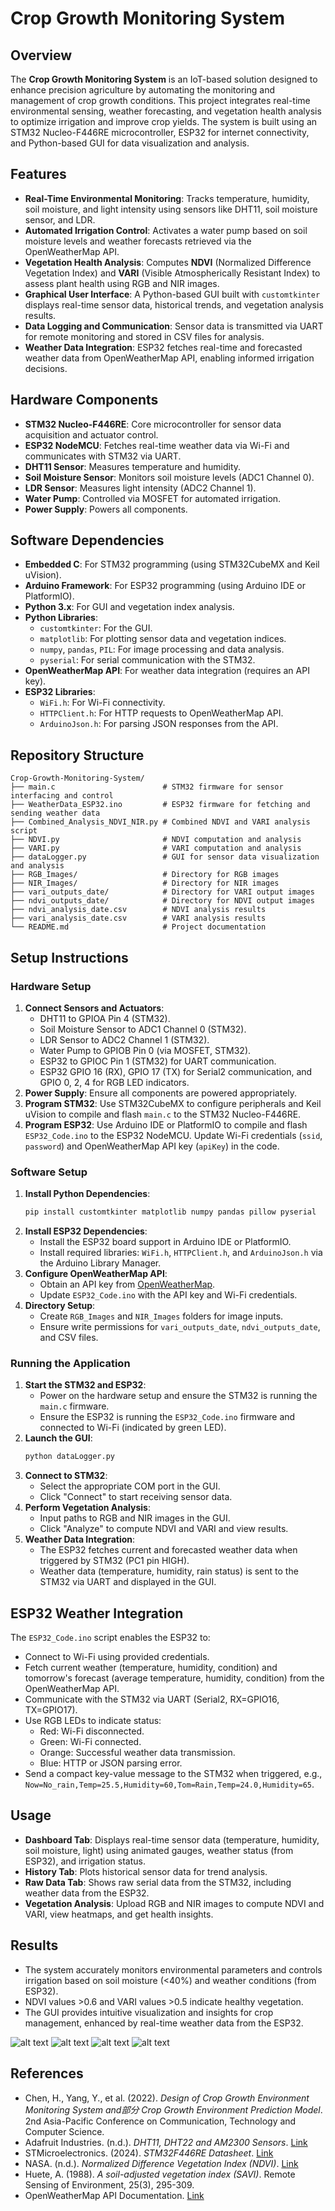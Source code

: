 # Crop Growth Monitoring System

## Overview
The **Crop Growth Monitoring System** is an IoT-based solution designed to enhance precision agriculture by automating the monitoring and management of crop growth conditions. This project integrates real-time environmental sensing, weather forecasting, and vegetation health analysis to optimize irrigation and improve crop yields. The system is built using an STM32 Nucleo-F446RE microcontroller, ESP32 for internet connectivity, and Python-based GUI for data visualization and analysis.

## Features
- **Real-Time Environmental Monitoring**: Tracks temperature, humidity, soil moisture, and light intensity using sensors like DHT11, soil moisture sensor, and LDR.
- **Automated Irrigation Control**: Activates a water pump based on soil moisture levels and weather forecasts retrieved via the OpenWeatherMap API.
- **Vegetation Health Analysis**: Computes **NDVI** (Normalized Difference Vegetation Index) and **VARI** (Visible Atmospherically Resistant Index) to assess plant health using RGB and NIR images.
- **Graphical User Interface**: A Python-based GUI built with `customtkinter` displays real-time sensor data, historical trends, and vegetation analysis results.
- **Data Logging and Communication**: Sensor data is transmitted via UART for remote monitoring and stored in CSV files for analysis.
- **Weather Data Integration**: ESP32 fetches real-time and forecasted weather data from OpenWeatherMap API, enabling informed irrigation decisions.

## Hardware Components
- **STM32 Nucleo-F446RE**: Core microcontroller for sensor data acquisition and actuator control.
- **ESP32 NodeMCU**: Fetches real-time weather data via Wi-Fi and communicates with STM32 via UART.
- **DHT11 Sensor**: Measures temperature and humidity.
- **Soil Moisture Sensor**: Monitors soil moisture levels (ADC1 Channel 0).
- **LDR Sensor**: Measures light intensity (ADC2 Channel 1).
- **Water Pump**: Controlled via MOSFET for automated irrigation.
- **Power Supply**: Powers all components.

## Software Dependencies
- **Embedded C**: For STM32 programming (using STM32CubeMX and Keil uVision).
- **Arduino Framework**: For ESP32 programming (using Arduino IDE or PlatformIO).
- **Python 3.x**: For GUI and vegetation index analysis.
- **Python Libraries**:
  - `customtkinter`: For the GUI.
  - `matplotlib`: For plotting sensor data and vegetation indices.
  - `numpy`, `pandas`, `PIL`: For image processing and data analysis.
  - `pyserial`: For serial communication with the STM32.
- **OpenWeatherMap API**: For weather data integration (requires an API key).
- **ESP32 Libraries**:
  - `WiFi.h`: For Wi-Fi connectivity.
  - `HTTPClient.h`: For HTTP requests to OpenWeatherMap API.
  - `ArduinoJson.h`: For parsing JSON responses from the API.

## Repository Structure
```
Crop-Growth-Monitoring-System/
├── main.c                        # STM32 firmware for sensor interfacing and control
├── WeatherData_ESP32.ino         # ESP32 firmware for fetching and sending weather data
├── Combined_Analysis_NDVI_NIR.py # Combined NDVI and VARI analysis script
├── NDVI.py                       # NDVI computation and analysis
├── VARI.py                       # VARI computation and analysis
├── dataLogger.py                 # GUI for sensor data visualization and analysis
├── RGB_Images/                   # Directory for RGB images
├── NIR_Images/                   # Directory for NIR images
├── vari_outputs_date/            # Directory for VARI output images
├── ndvi_outputs_date/            # Directory for NDVI output images
├── ndvi_analysis_date.csv        # NDVI analysis results
├── vari_analysis_date.csv        # VARI analysis results
└── README.md                     # Project documentation
```

## Setup Instructions
### Hardware Setup
1. **Connect Sensors and Actuators**:
   - DHT11 to GPIOA Pin 4 (STM32).
   - Soil Moisture Sensor to ADC1 Channel 0 (STM32).
   - LDR Sensor to ADC2 Channel 1 (STM32).
   - Water Pump to GPIOB Pin 0 (via MOSFET, STM32).
   - ESP32 to GPIOC Pin 1 (STM32) for UART communication.
   - ESP32 GPIO 16 (RX), GPIO 17 (TX) for Serial2 communication, and GPIO 0, 2, 4 for RGB LED indicators.
2. **Power Supply**: Ensure all components are powered appropriately.
3. **Program STM32**: Use STM32CubeMX to configure peripherals and Keil uVision to compile and flash `main.c` to the STM32 Nucleo-F446RE.
4. **Program ESP32**: Use Arduino IDE or PlatformIO to compile and flash `ESP32_Code.ino` to the ESP32 NodeMCU. Update Wi-Fi credentials (`ssid`, `password`) and OpenWeatherMap API key (`apiKey`) in the code.

### Software Setup
1. **Install Python Dependencies**:
   ```bash
   pip install customtkinter matplotlib numpy pandas pillow pyserial
   ```
2. **Install ESP32 Dependencies**:
   - Install the ESP32 board support in Arduino IDE or PlatformIO.
   - Install required libraries: `WiFi.h`, `HTTPClient.h`, and `ArduinoJson.h` via the Arduino Library Manager.
3. **Configure OpenWeatherMap API**:
   - Obtain an API key from [OpenWeatherMap](https://openweathermap.org/appid).
   - Update `ESP32_Code.ino` with the API key and Wi-Fi credentials.
4. **Directory Setup**:
   - Create `RGB_Images` and `NIR_Images` folders for image inputs.
   - Ensure write permissions for `vari_outputs_date`, `ndvi_outputs_date`, and CSV files.

### Running the Application
1. **Start the STM32 and ESP32**:
   - Power on the hardware setup and ensure the STM32 is running the `main.c` firmware.
   - Ensure the ESP32 is running the `ESP32_Code.ino` firmware and connected to Wi-Fi (indicated by green LED).
2. **Launch the GUI**:
   ```bash
   python dataLogger.py
   ```
3. **Connect to STM32**:
   - Select the appropriate COM port in the GUI.
   - Click "Connect" to start receiving sensor data.
4. **Perform Vegetation Analysis**:
   - Input paths to RGB and NIR images in the GUI.
   - Click "Analyze" to compute NDVI and VARI and view results.
5. **Weather Data Integration**:
   - The ESP32 fetches current and forecasted weather data when triggered by STM32 (PC1 pin HIGH).
   - Weather data (temperature, humidity, rain status) is sent to the STM32 via UART and displayed in the GUI.

## ESP32 Weather Integration
The `ESP32_Code.ino` script enables the ESP32 to:
- Connect to Wi-Fi using provided credentials.
- Fetch current weather (temperature, humidity, condition) and tomorrow's forecast (average temperature, humidity, condition) from the OpenWeatherMap API.
- Communicate with the STM32 via UART (Serial2, RX=GPIO16, TX=GPIO17).
- Use RGB LEDs to indicate status:
  - Red: Wi-Fi disconnected.
  - Green: Wi-Fi connected.
  - Orange: Successful weather data transmission.
  - Blue: HTTP or JSON parsing error.
- Send a compact key-value message to the STM32 when triggered, e.g., `Now=No_rain,Temp=25.5,Humidity=60,Tom=Rain,Temp=24.0,Humidity=65`.

## Usage
- **Dashboard Tab**: Displays real-time sensor data (temperature, humidity, soil moisture, light) using animated gauges, weather status (from ESP32), and irrigation status.
- **History Tab**: Plots historical sensor data for trend analysis.
- **Raw Data Tab**: Shows raw serial data from the STM32, including weather data from the ESP32.
- **Vegetation Analysis**: Upload RGB and NIR images to compute NDVI and VARI, view heatmaps, and get health insights.

## Results 
- The system accurately monitors environmental parameters and controls irrigation based on soil moisture (<40%) and weather conditions (from ESP32).
- NDVI values >0.6 and VARI values >0.5 indicate healthy vegetation.
- The GUI provides intuitive visualization and insights for crop management, enhanced by real-time weather data from the ESP32.

![alt text](image.png) ![alt text](<Screenshot 2025-07-01 231636.png>) ![alt text](<Screenshot 2025-07-01 231801.png>) ![alt text](<Screenshot 2025-07-01 231649.png>)


## References
- Chen, H., Yang, Y., et al. (2022). *Design of Crop Growth Environment Monitoring System and部分 Crop Growth Environment Prediction Model*. 2nd Asia-Pacific Conference on Communication, Technology and Computer Science.
- Adafruit Industries. (n.d.). *DHT11, DHT22 and AM2300 Sensors*. [Link](https://www.adafruit.com/product/2300)
- STMicroelectronics. (2024). *STM32F446RE Datasheet*. [Link](https://www.st.com/en/microcontrollers-microprocessors/stm32f446re.html)
- NASA. (n.d.). *Normalized Difference Vegetation Index (NDVI)*. [Link](https://earthobservatory.nasa.gov/Features/MeasuringVegetation/measuring_vegetation_2.php)
- Huete, A. (1988). *A soil-adjusted vegetation index (SAVI)*. Remote Sensing of Environment, 25(3), 295-309.
- OpenWeatherMap API Documentation. [Link](https://openweathermap.org/appid)
